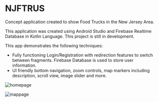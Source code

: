 # NJFTRUS
Concept application created to show Food Trucks in the New Jersey Area. 

This application was created using Android Studio and Firebase Realtime Database in Kotlin Language. This project is still in development.

This app demonstrates the following techniques:
- Fully functioning Login/Registration with redirection features to switch between fragments. Firebase Database is used to store user information.
- UI friendly bottom navigation, zoom controls, map markers including description, scroll view, image slider and more.

![homepage](https://github.com/KyanaAW/NJFTRUS/assets/156488993/bddbb53a-56cd-44c3-be61-6b1d525b12c7)

![mappage](https://github.com/KyanaAW/NJFTRUS/assets/156488993/075718b6-d2a1-4350-b641-a2ee0cb3cf59)

